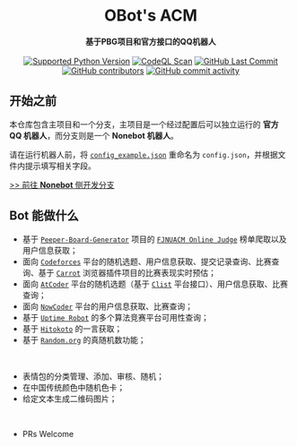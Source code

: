 <h1 align="center">OBot's ACM</h1>
<div align="center">
  <strong>基于PBG项目和官方接口的QQ机器人</strong><br>
</div><br>

<div align="center">
  <a href="https://github.com/qwedc001/Peeper-Board-Generator/blob/master/requirements.txt"><img alt="Supported Python Version" src="https://img.shields.io/badge/Python-3.10+-teal?style=flat-square"></a>
  <a href="https://github.com/Floating-Ocean/FJNU_OJ_Peeper_Bot/actions/workflows/codeql.yml"><img alt="CodeQL Scan" src="https://img.shields.io/github/actions/workflow/status/Floating-Ocean/FJNU_OJ_Peeper_Bot/codeql.yml?style=flat-square"></a>
  <a href="https://github.com/Floating-Ocean/FJNU_OJ_Peeper_Bot/commits"><img alt="GitHub Last Commit" src="https://img.shields.io/github/last-commit/Floating-Ocean/FJNU_OJ_Peeper_Bot?style=flat-square"></a>
  <a href="https://github.com/Floating-Ocean/FJNU_OJ_Peeper_Bot/graphs/contributors"><img alt="GitHub contributors" src="https://img.shields.io/github/contributors/Floating-Ocean/FJNU_OJ_Peeper_Bot?style=flat-square"></a>
  <a href="https://github.com/Floating-Ocean/FJNU_OJ_Peeper_Bot/commits"><img alt="GitHub commit activity" src="https://img.shields.io/github/commit-activity/y/Floating-Ocean/FJNU_OJ_Peeper_Bot?style=flat-square"></a>
</div>

## 开始之前

本仓库包含主项目和一个分支，主项目是一个经过配置后可以独立运行的 **官方 QQ 机器人**，而分支则是一个 **Nonebot 机器人**。

请在运行机器人前，将 [`config_example.json`](https://github.com/Floating-Ocean/FJNU_OJ_Peeper_Bot/blob/main/config_example.yaml) 重命名为 `config.json`，并根据文件内提示填写相关字段。

[>> 前往 **Nonebot** 侧开发分支](https://github.com/Floating-Ocean/FJNU_OJ_Peeper_Bot/tree/dev-nonebot)

## Bot 能做什么

- 基于 [`Peeper-Board-Generator`](https://github.com/qwedc001/Peeper-Board-Generator) 项目的 [`FJNUACM Online Judge`](https://fjnuacm.top/) 榜单爬取以及用户信息获取；
- 面向 [`Codeforces`](https://codeforces.com/) 平台的随机选题、用户信息获取、提交记录查询、比赛查询、基于 [`Carrot`](https://github.com/meooow25/carrot) 浏览器插件项目的比赛表现实时预估；
- 面向 [`AtCoder`](https://atcoder.jp/) 平台的随机选题（基于 [`Clist`](https://clist.by/) 平台接口）、用户信息获取、比赛查询；
- 面向 [`NowCoder`](https://ac.nowcoder.com/) 平台的用户信息获取、比赛查询；
- 基于 [`Uptime Robot`](https://uptimerobot.com/) 的多个算法竞赛平台可用性查询；
- 基于 [`Hitokoto`](https://hitokoto.cn/) 的一言获取；
- 基于 [`Random.org`](https://www.random.org/) 的真随机数功能；

<br>

- 表情包的分类管理、添加、审核、随机；
- 在中国传统颜色中随机色卡；
- 给定文本生成二维码图片；

<br>

- PRs Welcome
